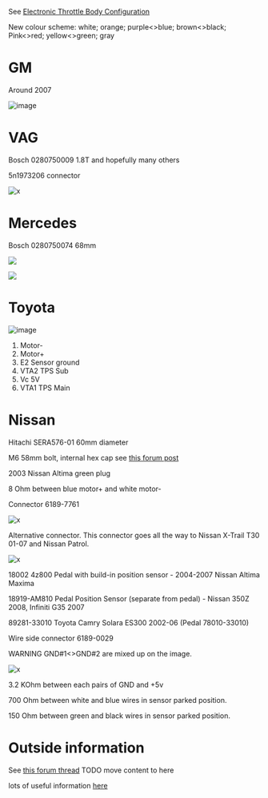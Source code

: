 See [Electronic Throttle Body Configuration](Electronic-Throttle-Body-Configuration-Guide)

New colour scheme:
white;
orange;
purple<>blue;
brown<>black;
Pink<>red;
yellow<>green;
gray

# GM

Around 2007

![image](https://user-images.githubusercontent.com/48498823/203988451-5915b94a-0986-428f-ab9b-9b4926957af1.png)

# VAG

Bosch 0280750009 1.8T and hopefully many others

5n1973206 connector

![x](OEM-Docs/VAG/Bosch_0280750009_pinout.jpg)

# Mercedes

Bosch 0280750074 68mm

![](https://user-images.githubusercontent.com/5051341/127017817-206caa3a-10b9-41ee-999a-8efc18cbc1fb.jpg)

![](https://user-images.githubusercontent.com/5051341/127017376-9012525b-92cd-4bb0-8a1d-1b70946396a1.JPG)

# Toyota

![image](https://user-images.githubusercontent.com/48498823/204656477-c55242ef-56f5-4e48-8fa2-973816feee5e.png)

1. Motor-
2. Motor+
3. E2 Sensor ground
4. VTA2 TPS Sub
5. Vc 5V
6. VTA1 TPS Main

# Nissan

Hitachi SERA576-01 60mm diameter

M6 58mm bolt, internal hex cap see [this forum post](https://rusefi.com/forum/viewtopic.php?p=37682#p37682)

2003 Nissan Altima green plug

8 Ohm between blue motor+ and white motor-

Connector 6189-7761

![x](OEM-Docs/Nissan/Hitachi-SERA576-01-2003-Nissan-Altima.png)

Alternative connector. This connector goes all the way to Nissan X-Trail T30 01-07 and Nissan Patrol.

![x](OEM-Docs/Nissan/Hitachi_60mm_ETB.jpg)

18002 4z800 Pedal with build-in position sensor - 2004-2007 Nissan Altima Maxima

18919-AM810 Pedal Position Sensor (separate from pedal) - Nissan 350Z 2008, Infiniti G35 2007

89281-33010 Toyota Camry Solara ES300 2002-06 (Pedal 78010-33010)  

Wire side connector 6189-0029

WARNING GND#1<>GND#2 are mixed up on the image.

![x](OEM-Docs/Nissan/18919-AM810-pinout.jpg)

3.2 KOhm between each pairs of GND and +5v

700 Ohm between white and blue wires in sensor parked position.

150 Ohm between green and black wires in sensor parked position.

# Outside information

See [this forum thread](https://rusefi.com/forum/viewtopic.php?f=2&t=2077) TODO move content to here

lots of useful information [here](https://www.maxxecu.com/webhelp/wirings-e-throttle_bodies.html)
